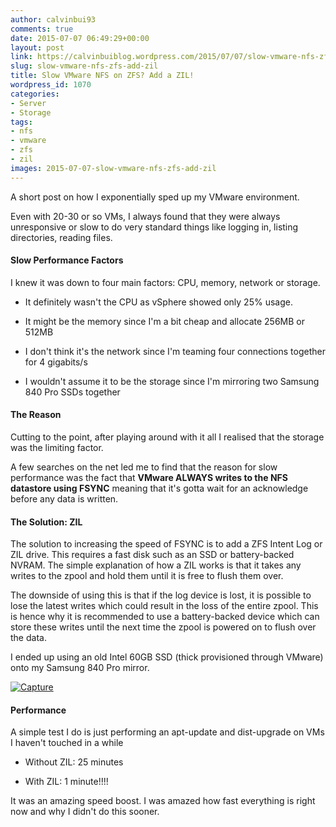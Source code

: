 ```yaml
---
author: calvinbui93
comments: true
date: 2015-07-07 06:49:29+00:00
layout: post
link: https://calvinbuiblog.wordpress.com/2015/07/07/slow-vmware-nfs-zfs-add-zil/
slug: slow-vmware-nfs-zfs-add-zil
title: Slow VMware NFS on ZFS? Add a ZIL!
wordpress_id: 1070
categories:
- Server
- Storage
tags:
- nfs
- vmware
- zfs
- zil
images: 2015-07-07-slow-vmware-nfs-zfs-add-zil
---
```


A short post on how I exponentially sped up my VMware environment.

<!-- more -->

Even with 20-30 or so VMs, I always found that they were always unresponsive or slow to do very standard things like logging in, listing directories, reading files.


#### Slow Performance Factors


I knew it was down to four main factors: CPU, memory, network or storage.



	
  * It definitely wasn't the CPU as vSphere showed only 25% usage.

	
  * It might be the memory since I'm a bit cheap and allocate 256MB or 512MB

	
  * I don't think it's the network since I'm teaming four connections together for 4 gigabits/s

	
  * I wouldn't assume it to be the storage since I'm mirroring two Samsung 840 Pro SSDs together




#### The Reason


Cutting to the point, after playing around with it all I realised that the storage was the limiting factor.

A few searches on the net led me to find that the reason for slow performance was the fact that **VMware ALWAYS writes to the NFS datastore using FSYNC** meaning that it's gotta wait for an acknowledge before any data is written.


#### The Solution: ZIL


The solution to increasing the speed of FSYNC is to add a ZFS Intent Log or ZIL drive. This requires a fast disk such as an SSD or battery-backed NVRAM. The simple explanation of how a ZIL works is that it takes any writes to the zpool and hold them until it is free to flush them over.

The downside of using this is that if the log device is lost, it is possible to lose the latest writes which could result in the loss of the entire zpool. This is hence why it is recommended to use a battery-backed device which can store these writes until the next time the zpool is powered on to flush over the data.

I ended up using an old Intel 60GB SSD (thick provisioned through VMware) onto my Samsung 840 Pro mirror.

[![Capture](http://calvinbuiblog.files.wordpress.com/2015/07/capture.png)](http://calvinbuiblog.files.wordpress.com/2015/07/capture.png)


#### Performance<del></del>


A simple test I do is just performing an apt-update and dist-upgrade on VMs I haven't touched in a while



	
  * Without ZIL: 25 minutes

	
  * With ZIL: 1 minute!!!!


It was an amazing speed boost. I was amazed how fast everything is right now and why I didn't do this sooner.
